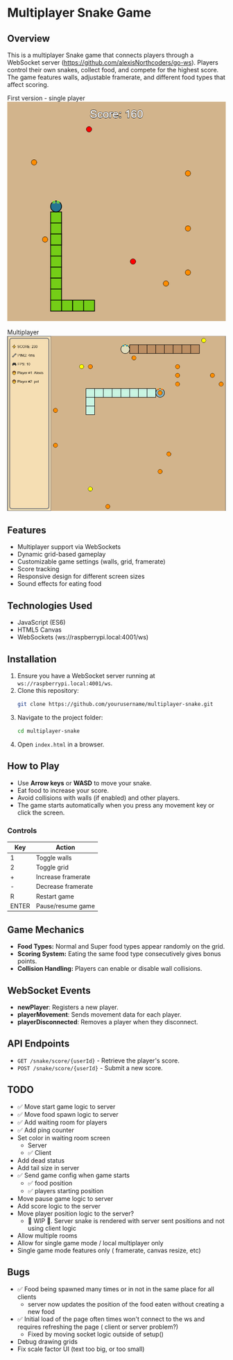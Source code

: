 # Multiplayer Snake Game

## Overview
This is a multiplayer Snake game that connects players through a WebSocket server (https://github.com/alexisNorthcoders/go-ws). Players control their own snakes, collect food, and compete for the highest score. The game features walls, adjustable framerate, and different food types that affect scoring.

First version - single player
![alt text](image.png)

Multiplayer
![alt text](multiplayer.png)

## Features
- Multiplayer support via WebSockets
- Dynamic grid-based gameplay
- Customizable game settings (walls, grid, framerate)
- Score tracking
- Responsive design for different screen sizes
- Sound effects for eating food

## Technologies Used
- JavaScript (ES6)
- HTML5 Canvas
- WebSockets (ws://raspberrypi.local:4001/ws)

## Installation
1. Ensure you have a WebSocket server running at `ws://raspberrypi.local:4001/ws`.
2. Clone this repository:
   ```sh
   git clone https://github.com/yourusername/multiplayer-snake.git
   ```
3. Navigate to the project folder:
   ```sh
   cd multiplayer-snake
   ```
4. Open `index.html` in a browser.

## How to Play
- Use **Arrow keys** or **WASD** to move your snake.
- Eat food to increase your score.
- Avoid collisions with walls (if enabled) and other players.
- The game starts automatically when you press any movement key or click the screen.

### Controls
| Key | Action |
|-----|--------|
| 1 | Toggle walls |
| 2 | Toggle grid |
| + | Increase framerate |
| - | Decrease framerate |
| R | Restart game |
| ENTER | Pause/resume game |

## Game Mechanics
- **Food Types:** Normal and Super food types appear randomly on the grid.
- **Scoring System:** Eating the same food type consecutively gives bonus points.
- **Collision Handling:** Players can enable or disable wall collisions.

## WebSocket Events
- **newPlayer**: Registers a new player.
- **playerMovement**: Sends movement data for each player.
- **playerDisconnected**: Removes a player when they disconnect.

## API Endpoints
- `GET /snake/score/{userId}` - Retrieve the player's score.
- `POST /snake/score/{userId}` - Submit a new score.

## TODO
- ✅ Move start game logic to server  
- ✅ Move food spawn logic to server
- ✅ Add waiting room for players
- ✅ Add ping counter
- Set color in waiting room screen
   - Server
   - ✅ Client 
- Add dead status
- Add tail size in server
- ✅ Send game config when game starts 
   - ✅ food position
   - ✅ players starting position
- Move pause game logic to server
- Add score logic to the server
- Move player position logic to the server?
   - 🚧 WIP 🚧. Server snake is rendered with server sent positions and not using client logic  
- Allow multiple rooms
- Allow for single game mode / local multiplayer only
- Single game mode features only ( framerate, canvas resize, etc)

## Bugs
- ✅ Food being spawned many times or in not in the same place for all clients 
   - server now updates the position of the food eaten without creating a new food
- ✅ Initial load of the page often times won't connect to the ws and requires refreshing the page ( client or server problem?)
   - Fixed by moving socket logic outside of setup()  
- Debug drawing grids
- Fix scale factor UI (text too big, or too small)